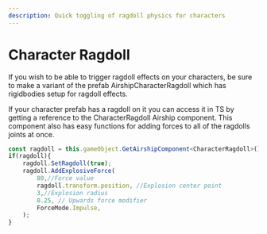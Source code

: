 ```yaml
---
description: Quick toggling of ragdoll physics for characters
---
```


# Character Ragdoll

If you wish to be able to trigger ragdoll effects on your characters, be sure to make a variant of the prefab AirshipCharacterRagdoll which has rigidbodies setup for ragdoll effects.&#x20;

If your character prefab has a ragdoll on it you can access it in TS by getting a reference to the CharacterRagdoll Airship component. This component also has easy functions for adding forces to all of the ragdolls joints at once.

```typescript
const ragdoll = this.gameObject.GetAirshipComponent<CharacterRagdoll>();
if(ragdoll){
	ragdoll.SetRagdoll(true);
	ragdoll.AddExplosiveForce(
		80,//Force value
		ragdoll.transform.position, //Explosion center point
		3,//Explosion radius
		0.25, // Upwards force modifier
		ForceMode.Impulse,
	);
}
```
